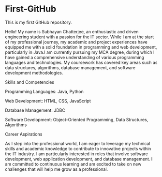# First-GitHub
This is my first GitHub repository.

Hello! My name is Subhayan Chatterjee, an enthusiastic and driven engineering student with a passion for the IT sector. While I am at the start of my professional journey, my academic and project experiences have equipped me with a solid foundation in programming and web development, particularly in Java.I am currently pursuing my MCA degree, during which I have gained a comprehensive understanding of various programming languages and technologies. My coursework has covered key areas such as data structures, algorithms, database management, and software development methodologies.

Skills and Competencies

Programming Languages: Java, Python

Web Development: HTML, CSS, JavaScript

Database Management: JDBC

Software Development: Object-Oriented Programming, Data Structures, Algorithms

Career Aspirations

As I step into the professional world, I am eager to leverage my technical skills and academic knowledge to contribute to innovative projects within the IT industry. I am particularly interested in roles that involve software development, web application development, and database management. I am committed to continuous learning and am excited to take on new challenges that will help me grow as a professional.
